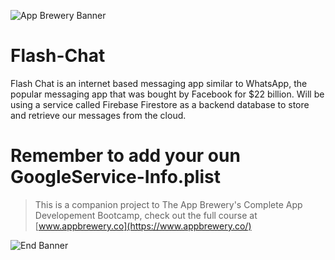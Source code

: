 ![App Brewery Banner](Documentation/AppBreweryBanner.png)

# Flash-Chat

Flash Chat is an internet based messaging app similar to WhatsApp, the popular messaging app that was bought by Facebook for $22 billion. Will be using a service called Firebase Firestore as a backend database to store and retrieve our messages from the cloud. 


# **Remember** to add your oun GoogleService-Info.plist

>This is a companion project to The App Brewery's Complete App Developement Bootcamp, check out the full course at [www.appbrewery.co](https://www.appbrewery.co/)

![End Banner](Documentation/readme-end-banner.png)
